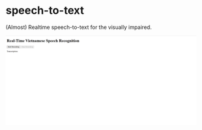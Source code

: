 # speech-to-text
(Almost) Realtime speech-to-text for the visually impaired.

![1](https://github.com/AI4LI-Language/speech-to-text/blob/main/demo.png)
